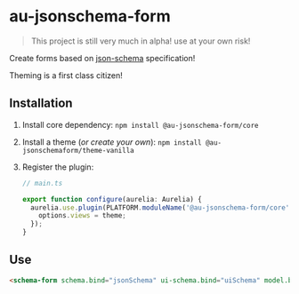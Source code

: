 # au-jsonschema-form

> This project is still very much in alpha! use at your own risk!

Create forms based on [json-schema]() specification!

Theming is a first class citizen!

## Installation

1. Install core dependency: `npm install @au-jsonschema-form/core`
1. Install a theme (*or create your own*): `npm install @au-jsonschemaform/theme-vanilla`
1. Register the plugin:  

    ```javascript
    // main.ts

    export function configure(aurelia: Aurelia) {
      aurelia.use.plugin(PLATFORM.moduleName('@au-jsonschema-form/core'),(options: SchemaFormPluginOptions) => {
        options.views = theme;
      });
    }
    ```

## Use

```html
<schema-form schema.bind="jsonSchema" ui-schema.bind="uiSchema" model.bind="model"></schema-form>
```
